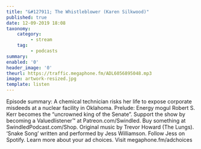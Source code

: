 ```yaml
---
title: "&#127911; The Whistleblower (Karen Silkwood)"
published: true
date: 12-09-2019 18:08
taxonomy:
    category:
         - stream
    tag:
         - podcasts
summary:
enabled: '0'
header_image: '0'
theurl: https://traffic.megaphone.fm/ADL6056895048.mp3
image: artwork-resized.jpg
template: listen
---
```

 
Episode summary: A chemical technician risks her life to expose corporate misdeeds at a nuclear facility in Oklahoma. Prelude: Energy mogul Robert S. Kerr becomes the “uncrowned king of the Senate”. Support the show by becoming a Valuedlistener™ at Patreon.com/Swindled. Buy something at SwindledPodcast.com/Shop. Original music by Trevor Howard (The Lungs). ‘Snake Song’ written and performed by Jess Williamson. Follow Jess on Spotify. Learn more about your ad choices. Visit megaphone.fm/adchoices
